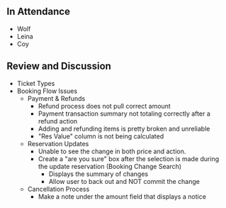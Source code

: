 
## In Attendance
- Wolf
- Leina
- Coy


## Review and Discussion
- Ticket Types
- Booking Flow Issues
	- Payment & Refunds
		- Refund process does not pull correct amount
		- Payment transaction summary not totaling correctly after a refund action
		- Adding and refunding items is pretty broken and unreliable
		- "Res Value" column is not being calculated
	- Reservation Updates
		- Unable to see the change in both price and action.
		- Create a "are you sure" box after the selection is made during the update reservation (Booking Change Search)
			- Displays the summary of changes
			- Allow user to back out and NOT commit the change
	- Cancellation Process
		- Make a note under the amount field that displays a notice